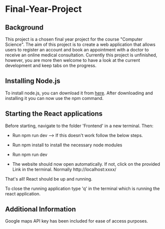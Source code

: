 # Final-Year-Project

Background
----------
This project is a chosen final year project for the course "Computer Science".
The aim of this project is to create a web application that allows users to register an account and book an appointment with a doctor to receive an online medical consultation. Currently this project is unfinished, however, you are more then welcome to have a look at the current development and keep tabs on the progress.

Installing Node.js
------------------
To install node.js, you can download it from [here](https://nodejs.org/en/download). After downloading and installing it you can now use the npm command.

Starting the React applications
-------------------------------
Before starting, navigate to the folder 'Frontend' in a new terminal. Then:

- Run npm run dev --> If this doesn't work follow the below steps.

- Run npm install to install the necessary node modules
- Run npm run dev

- The website should now open automatically. If not, click on the provided Link in the terminal. Normally http://localhost:xxxx/

That's all! React should be up and running.

To close the running application type 'q' in the terminal which is running the react application.

Additional Information
----------------------
Google maps API key has been included for ease of access purposes.